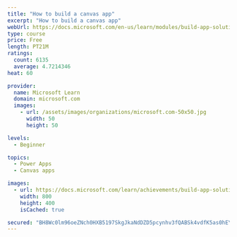 ```yaml
---
title: "How to build a canvas app"
excerpt: "How to build a canvas app"
webUrl: https://docs.microsoft.com/en-us/learn/modules/build-app-solution/
type: course
price: Free
length: PT21M
ratings:
  count: 6135
  average: 4.7214346
heat: 60

provider:
  name: Microsoft Learn
  domain: microsoft.com
  images:
    - url: /assets/images/organizations/microsoft.com-50x50.jpg
      width: 50
      height: 50

levels:
  - Beginner

topics:
  - Power Apps
  - Canvas apps

images:
  - url: https://docs.microsoft.com/learn/achievements/build-app-solution-social.png
    width: 800
    height: 400
    isCached: true

secured: "BH8Wc0lm96oeZNch0HXB5197SkgJkaNdDZD5pcynhv3fQABSk4vdfK5as0hEYFya72WQmBGpx5BxP6cF53jL5PXnJMi3CEfw9dMe6duKgZk2vVhfROpN3Zj22BHWn/qYYdyY1RXgbxVdDKY+V+8srZu4tgmt4EK9lP3xPO9XcsTCsCOH4jq7UdbqkSh5qC6gRv8qbd9oIsHNZmCLwf7tPxvSjHPjdvJiCuizQ2uMl8owTGSFpBIBP41/a+K2TQtkMb1McH1gbbeyVnOqWmJ8XyjS9RzngM/eWdNbXedwy85MqSjsRvy62AzD9xjaLabFcpSnvdbZgD5AKYlRq0EjaVQcb6EnuoFzlOGD69yy6QBFtHPJxUVMrZZ758x8lPrIT6PV6EBnaeSMQhq3xB2V02deypFDY00AHEhv7N8fe8I=;Rh/S6yOmF2syo+NPxsni9A=="
---
```



